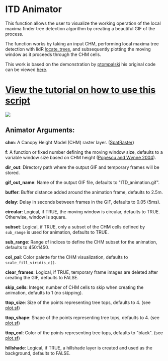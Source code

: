 # ITD Animator

This function allows the user to visualize the working operation of the local maxima finder tree detection algorithm by creating a beautiful GIF of the process.

The function works by taking an input CHM, performing local maxima tree detection with lidR [locate_trees](https://rdrr.io/cran/lidR/man/locate_trees.html "lidR info page on locate_trees"), and subsequently plotting the moving window as it proceeds through the CHM cells.

This work is based on the demonstration by [ptompalski](https://github.com/ptompalski) his original code can be viewed [here](https://gist.github.com/ptompalski/94904eca2e1628fb52010c2890431715).

# [**View the tutorial on how to use this script**](https://liamirwin.github.io/ITD_Animator/)

![](output/readme.gif)

## Animator Arguments:

**chm**: A Canopy Height Model (CHM) raster layer. ([SpatRaster](https://rdrr.io/cran/terra/man/rast.html))

**f**: A function or fixed number defining the moving window size, defaults to a variable window size based on CHM height ([Popescu and Wynne 2004](https://doi.org/10.14358/PERS.70.5.589)).

**dir_out**: Directory path where the output GIF and temporary frames will be stored.

**gif_out_name**: Name of the output GIF file, defaults to "ITD_animation.gif".

**buffer**: Buffer distance added around the animation frame, defaults to 2.5m.

**delay**: Delay in seconds between frames in the GIF, defaults to 0.05 (5ms).

**circular**: Logical, if TRUE, the moving window is circular, defaults to TRUE. Otherwise, window is square.

**subset**: Logical, if TRUE, only a subset of the CHM cells defined by `sub_range` is used for animation, defaults to TRUE.

**sub_range**: Range of indices to define the CHM subset for the animation, defaults to 450:1450.

**col_pal**: Color palette for the CHM visualization, defaults to `scale_fill_viridis_c()`.

**clear_frames**: Logical, if TRUE, temporary frame images are deleted after creating the GIF, defaults to FALSE.

**skip_cells**: Integer, number of CHM cells to skip when creating the animation, defaults to 1 (no skipping).

**ttop_size**: Size of the points representing tree tops, defaults to 4. (see [plot.sf](https://r-spatial.github.io/sf/reference/plot.html))

**ttop_shape**: Shape of the points representing tree tops, defaults to 4. (see [plot.sf](https://r-spatial.github.io/sf/reference/plot.html))

**ttop_col**: Color of the points representing tree tops, defaults to "black". (see [plot.sf](https://r-spatial.github.io/sf/reference/plot.html))

**hillshade**: Logical, if TRUE, a hillshade layer is created and used as the background, defaults to FALSE.
